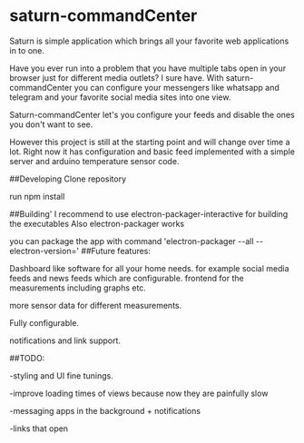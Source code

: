 # saturn-commandCenter

Saturn is simple application which brings all your favorite web applications in to one. 

Have you ever run into a problem that you have multiple tabs open in your browser just for different media outlets? I sure have.
With saturn-commandCenter you can configure your messengers like whatsapp and telegram and your favorite social media sites into one view.

Saturn-commandCenter let's you configure your feeds and disable the ones you don't want to see. 

However this project is still at the starting point and will change over time a lot. Right now it has configuration and basic feed implemented with a simple server and arduino temperature sensor code.

##Developing
Clone repository

run npm install 

##Building'
I recommend to use electron-packager-interactive for building the executables
Also electron-packager works

you can package the app with command 'electron-packager <built-folder> <app-name> --all --electron-version=<electron version>'
##Future features:

Dashboard like software for all your home needs. for example social media feeds and news feeds which are configurable.
frontend for the measurements including graphs etc.

more sensor data for different measurements.

Fully configurable. 

notifications and link support. 

##TODO: 

-styling and UI fine tunings.

-improve loading times of views because now they are painfully slow

-messaging apps in the background + notifications

-links that open
